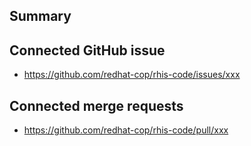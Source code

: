 ## Summary

<!-- Use prefix such as NEW, CHG. FIX for the commits -->

## Connected GitHub issue

* https://github.com/redhat-cop/rhis-code/issues/xxx

## Connected merge requests

<!-- Paste links to related MRs or remove this section. -->

* https://github.com/redhat-cop/rhis-code/pull/xxx
